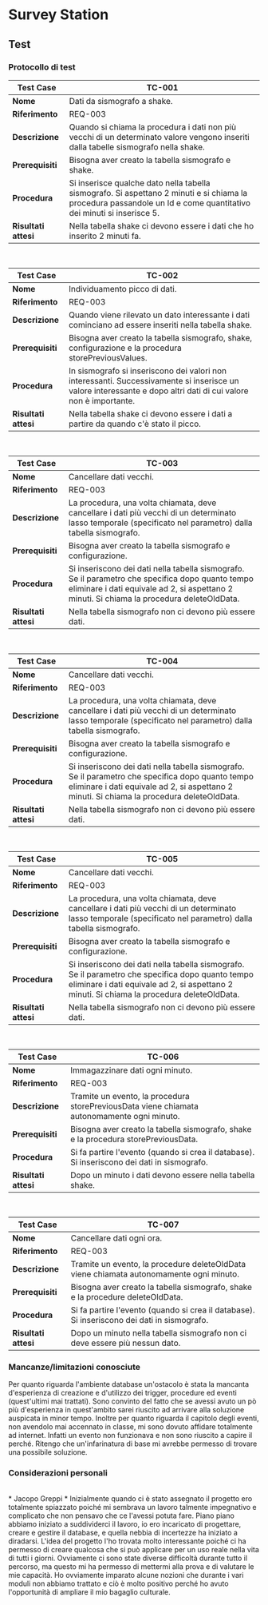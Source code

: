 # Survey Station


## Test

### Protocollo di test

|Test Case      | TC-001                               |
|---------------|--------------------------------------|
|**Nome**       |Dati da sismografo a shake. |
|**Riferimento**|REQ-003                               |
|**Descrizione**|Quando si chiama la procedura i dati non più vecchi di un determinato valore vengono inseriti dalla tabelle sismografo nella shake.  |
|**Prerequisiti**|Bisogna aver creato la tabella sismografo e shake.|
|**Procedura**     | Si inserisce qualche dato nella tabella sismografo. Si aspettano 2 minuti e si chiama la procedura passandole un Id e come quantitativo dei minuti si inserisce 5.|
|**Risultati attesi** |Nella tabella shake ci devono essere i dati che ho inserito 2 minuti fa. |

<br>

|Test Case      | TC-002                               |
|---------------|--------------------------------------|
|**Nome**       | Individuamento picco di dati.|
|**Riferimento**|REQ-003                               |
|**Descrizione**| Quando viene rilevato un dato interessante i dati cominciano ad essere inseriti nella tabella shake. |
|**Prerequisiti**|Bisogna aver creato la tabella sismografo, shake, configurazione e la procedura storePreviousValues.|
|**Procedura**     |In sismografo si inseriscono dei valori non interessanti. Successivamente si inserisce un valore interessante e dopo altri dati di cui valore non è importante. |
|**Risultati attesi** |Nella tabella shake ci devono essere i dati a partire da quando c'è stato il picco. |

<br>

|Test Case      | TC-003                               |
|---------------|--------------------------------------|
|**Nome**       | Cancellare dati vecchi.|
|**Riferimento**|REQ-003                               |
|**Descrizione**| La procedura, una volta chiamata, deve cancellare i dati più vecchi di un determinato lasso temporale (specificato nel parametro) dalla tabella sismografo. |
|**Prerequisiti**|Bisogna aver creato la tabella sismografo e configurazione.|
|**Procedura**     | Si inseriscono dei dati nella tabella sismografo. Se il parametro che specifica dopo quanto tempo eliminare i dati equivale ad 2, si aspettano 2 minuti. Si chiama la procedura deleteOldData.|
|**Risultati attesi** |Nella tabella sismografo non ci devono più essere dati. |

<br>

|Test Case      | TC-004                               |
|---------------|--------------------------------------|
|**Nome**       | Cancellare dati vecchi.|
|**Riferimento**|REQ-003                               |
|**Descrizione**| La procedura, una volta chiamata, deve cancellare i dati più vecchi di un determinato lasso temporale (specificato nel parametro) dalla tabella sismografo. |
|**Prerequisiti**|Bisogna aver creato la tabella sismografo e configurazione.|
|**Procedura**     | Si inseriscono dei dati nella tabella sismografo. Se il parametro che specifica dopo quanto tempo eliminare i dati equivale ad 2, si aspettano 2 minuti. Si chiama la procedura deleteOldData.|
|**Risultati attesi** |Nella tabella sismografo non ci devono più essere dati. |

<br>

|Test Case      | TC-005                               |
|---------------|--------------------------------------|
|**Nome**       | Cancellare dati vecchi.|
|**Riferimento**|REQ-003                               |
|**Descrizione**| La procedura, una volta chiamata, deve cancellare i dati più vecchi di un determinato lasso temporale (specificato nel parametro) dalla tabella sismografo. |
|**Prerequisiti**|Bisogna aver creato la tabella sismografo e configurazione.|
|**Procedura**     | Si inseriscono dei dati nella tabella sismografo. Se il parametro che specifica dopo quanto tempo eliminare i dati equivale ad 2, si aspettano 2 minuti. Si chiama la procedura deleteOldData.|
|**Risultati attesi** |Nella tabella sismografo non ci devono più essere dati. |

<br>

|Test Case      | TC-006                               |
|---------------|--------------------------------------|
|**Nome**       | Immagazzinare dati ogni minuto.|
|**Riferimento**|REQ-003                               |
|**Descrizione**| Tramite un evento, la procedura storePreviousData viene chiamata autonomamente ogni minuto. |
|**Prerequisiti**|Bisogna aver creato la tabella sismografo, shake e la procedura storePreviousData.|
|**Procedura**     |Si fa partire l'evento (quando si crea il database). Si inseriscono dei dati in sismografo. |
|**Risultati attesi** |Dopo un minuto i dati devono essere nella tabella shake. |

<br>

|Test Case      | TC-007                               |
|---------------|--------------------------------------|
|**Nome**       | Cancellare dati ogni ora.|
|**Riferimento**|REQ-003                               |
|**Descrizione**| Tramite un evento, la procedure deleteOldData viene chiamata autonomamente ogni minuto. |
|**Prerequisiti**|Bisogna aver creato la tabella sismografo, shake e la procedure deleteOldData.|
|**Procedura**     |Si fa partire l'evento (quando si crea il database). Si inseriscono dei dati in sismografo.|
|**Risultati attesi** |Dopo un minuto nella tabella sismografo non ci deve essere più nessun dato. |


































### Mancanze/limitazioni conosciute
Per quanto riguarda l'ambiente database un'ostacolo è stata la mancanta d'esperienza di creazione e d'utilizzo dei trigger, procedure ed eventi (quest'ultimi mai trattati). Sono convinto del fatto che se avessi avuto un pò più d'esperienza in quest'ambito sarei riuscito ad arrivare alla soluzione auspicata in minor tempo. Inoltre per quanto riguarda il capitolo degli eventi, non avendolo mai accennato in classe, mi sono dovuto affidare totalmente ad internet. Infatti un evento non funzionava e non sono riuscito a capire il perché. Ritengo che un'infarinatura di base mi avrebbe permesso di trovare una possibile soluzione.


### Considerazioni personali
<br>
* Jacopo Greppi
* Inizialmente quando ci è stato assegnato il progetto ero totalmente spiazzato poiché mi sembrava un lavoro talmente impegnativo e complicato che non pensavo che ce l'avessi potuta fare. Piano piano abbiamo iniziato a suddividerci il lavoro, io ero incaricato di progettare, creare e gestire il database, e quella nebbia di incertezze ha iniziato a diradarsi. L'idea del progetto l'ho trovata molto interessante poiché ci ha permesso di creare qualcosa che si può applicare per un uso reale nella vita di tutti i giorni. Ovviamente ci sono state diverse difficoltà durante tutto il percorso, ma questo mi ha permesso di mettermi alla prova e di valutare le mie capacità. Ho ovviamente imparato alcune nozioni che durante i vari moduli non abbiamo trattato e ciò è molto positivo perché ho avuto l'opportunità di ampliare il mio bagaglio culturale.
